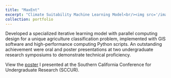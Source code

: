 ```yaml
---
title: "MaxEnt"
excerpt: "Climate Suitability Machine Learning Model<br/><img src='/images/maxent.png'>"
collection: portfolio
---
```


Developed a specialized iterative learning model with parallel computing design for a unique agriculture classification problem,
implemented with GIS software and high-performance computing Python scripts.
An outstanding achievement were oral and poster presentations at two undergraduate research symposiums to demonstrate technical proficiency. 

View the [poster](https://github.com/alejandroh3005/alejandroh3005.github.io/blob/1b57932aba4bc7773e0e62de850b2cfc4b4e26c4/files/MaxEntPoster.pdf) I presented at the Southern California Conference for Undergraduate Research (SCCUR).